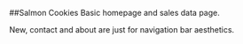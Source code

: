 ##Salmon Cookies
Basic homepage and sales data page.

New, contact and about are just for navigation bar aesthetics.